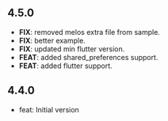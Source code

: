 ## 4.5.0

 - **FIX**: removed melos extra file from sample.
 - **FIX**: better example.
 - **FIX**: updated min flutter version.
 - **FEAT**: added shared_preferences support.
 - **FEAT**: added flutter support.

## 4.4.0

- feat: Initial version
